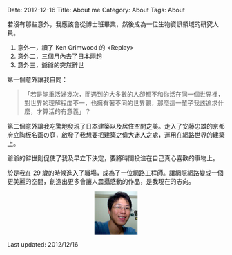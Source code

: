 Date: 2012-12-16
Title: About me
Category: About
Tags: About

若沒有那些意外，我應該會從博士班畢業，然後成為一位生物資訊領域的研究人員。

1. 意外一，讀了 Ken Grimwood 的 &lt;Replay>
2. 意外二，三個月內去了日本兩趟
3. 意外三，爺爺的突然辭世


第一個意外讓我自問：
> 「若是能重活好幾次，而遇到的大多數的人卻都不和你活在同一個世界裡，對世界的理解程度不一，也擁有著不同的世界觀，那麼這一輩子我該追求什麼，才算活的有意義」？

第二個意外讓我吃驚地發現了日本建築以及居住空間之美。走入了安藤忠雄的京都府立陶板名画の庭，啟發了我想要把建築之偉大迷人之處，運用在網路世界的建築上。

爺爺的辭世則促使了我及早立下決定，要將時間投注在自己真心喜歡的事物上。

於是我在 29 歲的時候進入了職場，成為了一位網路工程師。讓網際網路變成一個更美麗的空間，創造出更多會讓人震攝感動的作品，是我現在的志向。

<img src="./images/seyna.png" width="100px" style="margin:auto;display:block;" />

Last updated: 2012/12/16
